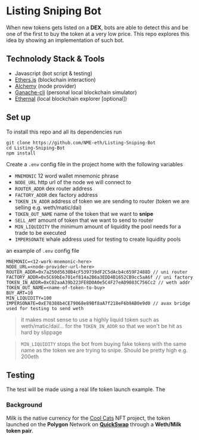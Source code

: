 # Listing Sniping Bot
When new tokens gets listed on a **DEX**, bots are able to detect this and be one of the first to buy the token at a very low price. This repo explores this idea by showing an implementation of such bot. 

## Technolody Stack & Tools
- Javascript (bot script & testing)
- [Ethers.js](https://docs.ethers.io/v5/) (blockchain interaction)
- [Alchemy](https://docs.alchemy.com/alchemy/) (node provider)
- [Ganache-cli](https://github.com/trufflesuite/ganache-cli-archive) (personal local blockchain simulator)
- [Ethernal](https://doc.tryethernal.com/) (local blockchain explorer [optional])

## Set up
To install this repo and all its dependencies run
```
git clone https://github.com/NME-eth/Listing-Sniping-Bot
cd Listing-Sniping-Bot
npm install
```
Create a `.env` config file in the project home with the following variables 
- `MNEMONIC` 12 word wallet mnemonic phrase
- `NODE_URL` http url of the node we will connect to 
- `ROUTER_ADDR` dex router address
- `FACTORY_ADDR` dex factory address
- `TOKEN_IN_ADDR` address of token we are sending to router (token we are selling e.g. weth/matic/dai)
- `TOKEN_OUT_NAME` name of the token that we want to **snipe**
- `SELL_AMT` amount of token that we want to send to router 
- `MIN_LIQUIDITY` the minimum amount of liquidity the pool needs for a trade to be executed
- `IMPERSONATE` whale address used for testing to create liquidity pools

an example of `.env` config file 
```
MNEMONIC=<12-work-mnemonic-here>
NODE_URL=<node-provider-url-here>
ROUTER_ADDR=0x7a250d5630B4cF539739dF2C5dAcb4c659F2488D // uni router
FACTORY_ADDR=0x5C69bEe701ef814a2B6a3EDD4B1652CB9cc5aA6f // uni factory
TOKEN_IN_ADDR=0xC02aaA39b223FE8D0A0e5C4F27eAD9083C756Cc2 // weth addr
TOKEN_OUT_NAME=<name-of-token-to-buy>
BUY_AMT=10
MIN_LIQUIDITY=100
IMPERSONATE=0xE78388b4CE79068e89Bf8aA7f218eF6b9AB0e9d0 // avax bridge used for testing to send weth
```
>it makes most sense to use a highly liquid token such as weth/matic/dai/... for the `TOKEN_IN_ADDR` so that we won't be hit as hard by slippage

>`MIN_LIQUIDITY` stops the bot from buying fake tokens with the same name as the token we are trying to snipe. Should be pretty high e.g. 200eth

## Testing
The test will be made using a real life token launch example. The 

### Background 
Milk is the native currency for the [Cool Cats](https://www.coolcatsnft.com/) NFT project, the token launched on the **Polygon** Network on **[QuickSwap](https://quickswap.exchange/#/)** through a **Weth/Milk token pair**.

